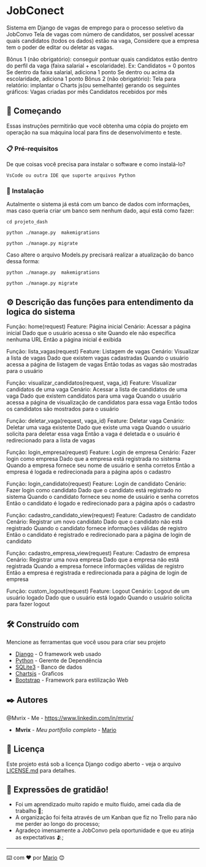 # JobConect


Sistema em Django de vagas de emprego para o processo seletivo da JobConvo
Tela de vagas com número de candidatos, ser possível acessar quais candidatos (todos os dados) estão na vaga, Considere que a empresa tem o poder de editar ou deletar as vagas.

Bônus 1 (não obrigatório): conseguir pontuar quais candidatos estão dentro do perfil da vaga (faixa salarial + escolaridade). Ex:
Candidatos = 0 pontos
Se dentro da faixa salarial, adiciona 1 ponto
Se dentro ou acima da escolaridade, adiciona 1 ponto
Bônus 2 (não obrigatório): Tela para relatório: implantar o Charts js(ou semelhante) gerando os seguintes gráficos:
Vagas criadas por mês
Candidatos recebidos por mês

## 🚀 Começando

Essas instruções permitirão que você obtenha uma cópia do projeto em operação na sua máquina local para fins de desenvolvimento e teste.

### 📋 Pré-requisitos

De que coisas você precisa para instalar o software e como instalá-lo?

```
VsCode ou outra IDE que suporte arquivos Python
```

### 🔧 Instalação

Autalmente o sistema já está com um banco de dados com informações, mas caso queria criar um banco sem nenhum dado, aqui está como fazer:

```
cd projeto_dash

python ./manage.py  makemigrations

python ./manage.py migrate
```

Caso altere o arquivo Models.py precisará realizar a atualização do banco dessa forma:

```
python ./manage.py  makemigrations

python ./manage.py migrate
```


## ⚙️ Descrição das funções para entendimento da logica do sistema

Função: home(request)
        Feature: Página inicial
            Cenário: Acessar a página inicial
                Dado que o usuário acessa o site
                Quando ele não especifica nenhuma URL
                Então a página inicial é exibida

Função: lista_vagas(request)
    Feature: Listagem de vagas
        Cenário: Visualizar a lista de vagas
            Dado que existem vagas cadastradas
            Quando o usuário acessa a página de listagem de vagas
            Então todas as vagas são mostradas para o usuário

Função: visualizar_candidatos(request, vaga_id)
    Feature: Visualizar candidatos de uma vaga
        Cenário: Acessar a lista de candidatos de uma vaga
            Dado que existem candidatos para uma vaga
            Quando o usuário acessa a página de visualização de candidatos para essa vaga
            Então todos os candidatos são mostrados para o usuário

Função: deletar_vaga(request, vaga_id)
    Feature: Deletar vaga
        Cenário: Deletar uma vaga existente
            Dado que existe uma vaga
            Quando o usuário solicita para deletar essa vaga
            Então a vaga é deletada e o usuário é redirecionado para a lista de vagas

Função: login_empresa(request)
    Feature: Login de empresa
        Cenário: Fazer login como empresa
            Dado que a empresa está registrada no sistema
            Quando a empresa fornece seu nome de usuário e senha corretos
            Então a empresa é logada e redirecionada para a página após o cadastro

Função: login_candidato(request)
    Feature: Login de candidato
        Cenário: Fazer login como candidato
            Dado que o candidato está registrado no sistema
            Quando o candidato fornece seu nome de usuário e senha corretos
            Então o candidato é logado e redirecionado para a página após o cadastro
            
Função: cadastro_candidato_view(request)
        Feature: Cadastro de candidato
            Cenário: Registrar um novo candidato
                Dado que o candidato não está registrado
                Quando o candidato fornece informações válidas de registro
                Então o candidato é registrado e redirecionado para a página de login de candidato

Função: cadastro_empresa_view(request)
    Feature: Cadastro de empresa
        Cenário: Registrar uma nova empresa
            Dado que a empresa não está registrada
            Quando a empresa fornece informações válidas de registro
            Então a empresa é registrada e redirecionada para a página de login de empresa

Função: custom_logout(request)
    Feature: Logout
        Cenário: Logout de um usuário logado
            Dado que o usuário está logado
            Quando o usuário solicita para fazer logout

## 🛠️ Construído com

Mencione as ferramentas que você usou para criar seu projeto

* [Django](https://docs.djangoproject.com/en/4.2/) - O framework web usado
* [Python](https://docs.python.org/3/) - Gerente de Dependência
* [SQLite3](https://www.sqlite.org/docs.html) - Banco de dados
* [Chartsjs](https://www.chartjs.org/docs/latest/) - Graficos
* [Bootstrap](https://getbootstrap.com/docs/5.3/getting-started/introduction/) - Framework para estilização Web

## ✒️ Autores

@Mvrix - Me - https://www.linkedin.com/in/mvrix/

* **Mvrix** - *Meu portifolio completo* - [Mario](https://github.com/mvrix)

## 📄 Licença

Este projeto está sob a licença Django codigo aberto - veja o arquivo [LICENSE.md](https://docs.djangoproject.com/pt-br/4.2/faq/general/) para detalhes.

## 🎁 Expressões de gratidão!

* Foi um aprendizado muito rapido e muito fluido, amei cada dia de trabalho 📢;
* A organização foi feita através de um Kanban que fiz no Trello para não me perder ao longo do processo;
* Agradeço imensamente a JobConvo pela oportunidade e que eu atinja as expectativas 🫂;



---
⌨️ com ❤️ por [Mario](https://github.com/mvrix) 😊
